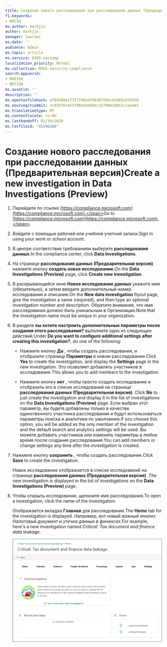 ```yaml
---
title: Создание нового расследования при расследовании данных (Предварительная версия)
f1.keywords:
- NOCSH
ms.author: markjjo
author: markjjo
manager: laurawi
ms.date: ''
audience: Admin
ms.topic: article
ms.service: O365-seccomp
localization_priority: Normal
ms.collection: M365-security-compliance
search.appverid:
- MOE150
- MET150
ms.assetid: ''
description: ''
ms.openlocfilehash: ef84380e17757f96bdf66307595c92d85a335930
ms.sourcegitcommit: 1c91b7b24537d0e54d484c3379043db53c1aea65
ms.translationtype: MT
ms.contentlocale: ru-RU
ms.lasthandoff: 01/29/2020
ms.locfileid: "41596166"
---
```

# <a name="create-a-new-investigation-in-data-investigations-preview"></a><span data-ttu-id="815e2-102">Создание нового расследования при расследовании данных (Предварительная версия)</span><span class="sxs-lookup"><span data-stu-id="815e2-102">Create a new investigation in Data Investigations (Preview)</span></span>

1. <span data-ttu-id="815e2-103">Перейдите по ссылке [https://compliance.microsoft.com](https://compliance.microsoft.com).</span><span class="sxs-lookup"><span data-stu-id="815e2-103">Go to [https://compliance.microsoft.com](https://compliance.microsoft.com).</span></span>
    
2. <span data-ttu-id="815e2-104">Войдите с помощью рабочей или учебной учетной записи.</span><span class="sxs-lookup"><span data-stu-id="815e2-104">Sign in using your work or school account.</span></span>
    
3. <span data-ttu-id="815e2-105">В центре соответствия требованиям выберите **расследования данных**.</span><span class="sxs-lookup"><span data-stu-id="815e2-105">In the compliance center, click **Data Investigations**.</span></span>
 
4. <span data-ttu-id="815e2-106">На странице **расследования данных (Предварительная версия)** нажмите кнопку **создать новое исследование**.</span><span class="sxs-lookup"><span data-stu-id="815e2-106">On the **Data Investigations (Preview)** page, click **Create new investigation**.</span></span>
    
5. <span data-ttu-id="815e2-107">В раскрывающейся окне **Новое исследование данных** укажите имя (обязательно), а затем введите дополнительный номер исследования и описание.</span><span class="sxs-lookup"><span data-stu-id="815e2-107">On the **New data investigation** flyout page, give the investigation a name (required), and then type an optional investigation number and description.</span></span> <span data-ttu-id="815e2-108">Обратите внимание, что имя расследования должно быть уникальным в Организации.</span><span class="sxs-lookup"><span data-stu-id="815e2-108">Note that the investigation name must be unique in your organization.</span></span>

6. <span data-ttu-id="815e2-109">В разделе **вы хотите настроить дополнительные параметры после создания этого расследования?** выполните одно из следующих действий.</span><span class="sxs-lookup"><span data-stu-id="815e2-109">Under **Do you want to configure additional settings after creating this investigation?**, do one of the following:</span></span>

    - <span data-ttu-id="815e2-110">Нажмите кнопку **Да** , чтобы создать расследования, и отобразите страницу **Параметры** в новом расследовании.</span><span class="sxs-lookup"><span data-stu-id="815e2-110">Click **Yes** to create the investigation, and display the **Settings** page in the new investigation.</span></span> <span data-ttu-id="815e2-111">Это позволяет добавлять участников в исследование.</span><span class="sxs-lookup"><span data-stu-id="815e2-111">This allows you to add members to the investigation.</span></span>
    
    - <span data-ttu-id="815e2-112">Нажмите кнопку **нет** , чтобы просто создать исследование и отобразить его в списке исследований на странице **расследования данных (Предварительная версия)** .</span><span class="sxs-lookup"><span data-stu-id="815e2-112">Click **No** to just create the investigation and display it in the list of investigations on the **Data Investigations (Preview)** page.</span></span> <span data-ttu-id="815e2-113">Если выбран этот параметр, вы будете добавлены только в качестве единственного участника расследования и будут использоваться параметры поиска и аналитики по умолчанию.</span><span class="sxs-lookup"><span data-stu-id="815e2-113">If you choose this option, you will be added as the only member of the investigation and the default search and analytics settings will be used.</span></span> <span data-ttu-id="815e2-114">Вы можете добавить участников или изменить параметры в любое время после создания расследования.</span><span class="sxs-lookup"><span data-stu-id="815e2-114">You can add members or change settings any time after the investigation is created.</span></span>

7. <span data-ttu-id="815e2-115">Нажмите кнопку **сохранить** , чтобы создать расследование.</span><span class="sxs-lookup"><span data-stu-id="815e2-115">Click **Save** to create the investigation.</span></span>

    <span data-ttu-id="815e2-116">Новое исследование отображается в списке исследований на странице **расследования данных (Предварительная версия)** .</span><span class="sxs-lookup"><span data-stu-id="815e2-116">The new investigation is displayed in the list of investigations on the **Data Investigations (Preview)** page.</span></span> 

8. <span data-ttu-id="815e2-117">Чтобы открыть исследование, щелкните имя расследования.</span><span class="sxs-lookup"><span data-stu-id="815e2-117">To open a investigation, click the name of the investigation.</span></span> 

    <span data-ttu-id="815e2-118">Отображается вкладка **Главная** для расследования.</span><span class="sxs-lookup"><span data-stu-id="815e2-118">The **Home** tab for the investigation is displayed.</span></span> <span data-ttu-id="815e2-119">Например, вот новый *важный анализ: Налоговый документ и утечка данных в финансах*.</span><span class="sxs-lookup"><span data-stu-id="815e2-119">For example, here's a new investigation named *Critical: Tax document and finance data leakage*.</span></span>

    ![Вкладка "Главная" для нового исследования при расследовании данных](media/NewDataInvestigations.png)
